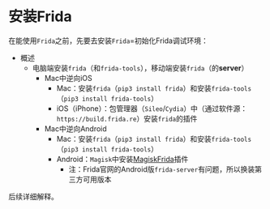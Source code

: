 # 安装Frida

在能使用`Frida`之前，先要去安装`Frida`=初始化Frida调试环境：

* 概述
  * 电脑端安装`frida`（和`frida-tools`），移动端安装`frida`（的**server**）
    * Mac中逆向iOS
      * Mac：安装`frida`（`pip3 install frida`）和安装`frida-tools`（`pip3 install frida-tools`）
      * iOS（iPhone）：包管理器（`Sileo`/`Cydia`）中（通过软件源：`https://build.frida.re`）安装`frida`的插件
    * Mac中逆向Android
      * Mac：安装`frida`（`pip3 install frida`）和安装`frida-tools`（`pip3 install frida-tools`）
      * Android：`Magisk`中安装[MagiskFrida](https://github.com/ViRb3/magisk-frida)插件
        * 注：Frida官网的Android版`frida-server`有问题，所以换装第三方可用版本

后续详细解释。
